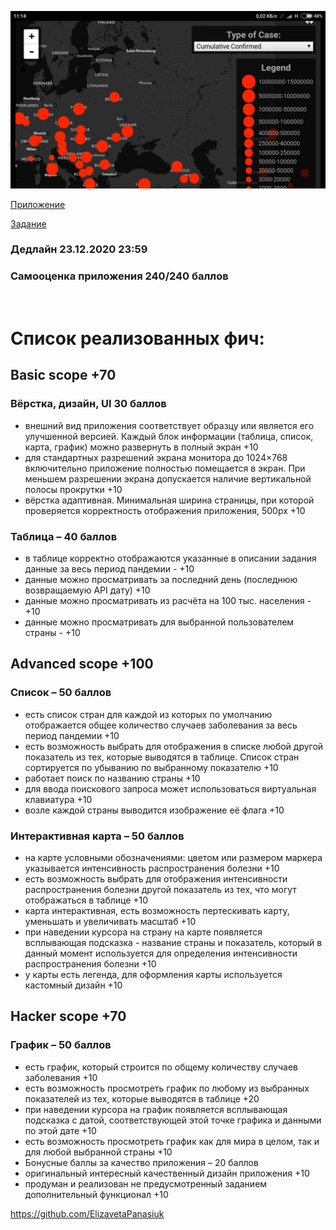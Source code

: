 ![img](./README_FILES/1.jpg)

[Приложение](https://addamsv.github.io/covid-dashboard/)

[Задание](https://github.com/rolling-scopes-school/tasks/blob/master/tasks/covid-dashboard.md)

### Дедлайн 23.12.2020 23:59

### Самооценка приложения 240/240 баллов

<br>

# Список реализованных фич:

## Basic scope +70

### Вёрстка, дизайн, UI 30 баллов

- внешний вид приложения соответствует образцу или является его улучшенной версией. Каждый блок информации (таблица, список, карта, график) можно развернуть в полный экран +10
- для стандартных разрешений экрана монитора до 1024×768 включительно приложение полностью помещается в экран. При меньшем разрешении экрана допускается наличие вертикальной полосы прокрутки +10
- вёрстка адаптивная. Минимальная ширина страницы, при которой проверяется корректность отображения приложения, 500рх +10

### Таблица – 40 баллов

- в таблице корректно отображаются указанные в описании задания данные за весь период пандемии - +10
- данные можно просматривать за последний день (последнюю возвращаемую API дату) +10
- данные можно просматривать из расчёта на 100 тыс. населения - +10
- данные можно просматривать для выбранной пользователем страны - +10

## Advanced scope +100

### Список – 50 баллов
- есть список стран для каждой из которых по умолчанию отображается общее количество случаев заболевания за весь период пандемии +10
- есть возможность выбрать для отображения в списке любой другой показатель из тех, которые выводятся в таблице. Список стран сортируется по убыванию по выбранному показателю +10
- работает поиск по названию страны +10
- для ввода поискового запроса может использоваться виртуальная клавиатура +10
- возле каждой страны выводится изображение её флага +10

### Интерактивная карта – 50 баллов
- на карте условными обозначениями: цветом или размером маркера указывается интенсивность распространения болезни +10
- есть возможность выбрать для отображения интенсивности распространения болезни другой показатель из тех, что могут отображаться в таблице +10
- карта интерактивная, есть возможность пертескивать карту, уменьшать и увеличивать масштаб +10
- при наведении курсора на страну на карте появляется всплывающая подсказка - название страны и показатель, который в данный момент используется для определения интенсивности распространения болезни +10
- у карты есть легенда, для оформления карты используется кастомный дизайн +10

## Hacker scope +70

### График – 50 баллов
- есть график, который строится по общему количеству случаев заболевания +10
- есть возможность просмотреть график по любому из выбранных показателей из тех, которые выводятся в таблице +20
- при наведении курсора на график появляется всплывающая подсказка с датой, соответствующей этой точке графика и данными по этой дате +10
- есть возможность просмотреть график как для мира в целом, так и для любой выбранной страны +10
- Бонусные баллы за качество приложения – 20 баллов
- оригинальный интересный качественный дизайн приложения +10
- продуман и реализован не предусмотренный заданием дополнительный функционал +10

https://github.com/ElizavetaPanasiuk